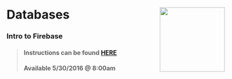 # Databases <img align="right" src="https://github.com/Learning-Fuze/prototypes_C8/blob/assets/assets/images/logos/LF_LOGO.png?raw=true" width="150">
### Intro to Firebase

>#### Instructions can be found <a href="http://learning-fuze.github.io/prototypes_C8/#/Databases-Firebase-Intro" target="_blank">HERE</a>
>#### Available 5/30/2016 @ 8:00am
